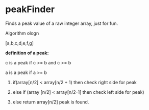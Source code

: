 # peakFinder
Finds a peak value of a raw integer array, just for fun. 

Algorithm ologn 

[a,b,c,d,e,f,g]

<b> definition of a peak: </b> 

  c is a peak if c >= b and c >= b

  a is a peak if a >= b


1.  if(array[n/2] < array[n/2 + 1) then check right side for peak

2.  else if (array [n/2] < array[n/2-1] then check left side for peak)

3.  else return array[n/2] peak is found.
